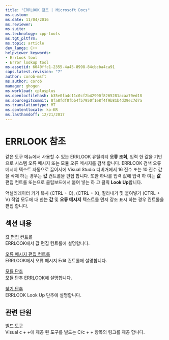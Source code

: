```yaml
---
title: "ERRLOOK 참조 | Microsoft Docs"
ms.custom: 
ms.date: 11/04/2016
ms.reviewer: 
ms.suite: 
ms.technology: cpp-tools
ms.tgt_pltfrm: 
ms.topic: article
dev_langs: C++
helpviewer_keywords:
- ErrLook tool
- Error lookup tool
ms.assetid: 6040ffc1-2355-4a45-8998-84cbcba4ca91
caps.latest.revision: "7"
author: corob-msft
ms.author: corob
manager: ghogen
ms.workload: cplusplus
ms.openlocfilehash: b35e0fa4c11c0cf2b42990f8265281acaa70ed18
ms.sourcegitcommit: 8fa8fdf0fbb4f57950f1e8f4f9b81b4d39ec7d7a
ms.translationtype: MT
ms.contentlocale: ko-KR
ms.lasthandoff: 12/21/2017
---
```

# <a name="errlook-reference"></a>ERRLOOK 참조
같은 도구 메뉴에서 사용할 수 있는 ERRLOOK 유틸리티 **오류 조회**, 입력 한 값을 기반으로 시스템 오류 메시지 또는 모듈 오류 메시지를 검색 합니다. ERRLOOK 검색 오류 메시지 텍스트 자동으로 끌어서에 Visual Studio 디버거에서 16 진수 또는 10 진수 값을 삭제 하는 경우는 **값** 컨트롤을 편집 합니다. 또한 하나를 입력 값에 입력 하 여는 **값** 편집 컨트롤 또는으로 클립보드에서 붙여 넣는 하 고 클릭 **Look Up**합니다.  
  
 액셀러레이터 키가 복사 (CTRL + C), (CTRL + X), 잘라내기 및 붙여넣기 (CTRL + V) 작업 모두에 대 한는 **값** 및 **오류 메시지** 텍스트를 먼저 강조 표시 하는 경우 컨트롤을 편집 합니다.  
  
## <a name="in-this-section"></a>섹션 내용  
 [값 편집 컨트롤](../../build/reference/value-edit-control.md)  
 ERRLOOK에서 값 편집 컨트롤에 설명합니다.  
  
 [오류 메시지 편집 컨트롤](../../build/reference/error-message-edit-control.md)  
 ERRLOOK에서 오류 메시지 Edit 컨트롤에 설명합니다.  
  
 [모듈 단추](../../build/reference/modules-button.md)  
 모듈 단추 ERRLOOK에 설명합니다.  
  
 [찾기 단추](../../build/reference/look-up-button.md)  
 ERRLOOK Look Up 단추에 설명합니다.  
  
## <a name="related-sections"></a>관련 단원  
 [ 빌드 도구](../../build/reference/c-cpp-build-tools.md)  
 Visual c + +에 제공 된 도구를 빌드는 C/c + + 항목의 링크를 제공 합니다.